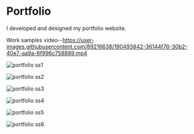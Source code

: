 # Portfolio
I developed and designed my portfolio website.


Work samples video--https://user-images.githubusercontent.com/89216638/190493842-36144f76-30b2-40e7-aa9a-6f996c758889.mp4


![portfolio ss1](https://user-images.githubusercontent.com/89216638/190494735-f03ef2b3-53e4-4269-9682-f19a32c737cb.jpeg)

![portfolio ss2](https://user-images.githubusercontent.com/89216638/190495395-3a8c51a3-0793-476a-b6d6-c8a1c9d74bfe.jpeg)

![portfolio ss3](https://user-images.githubusercontent.com/89216638/190495435-52d8f1f4-f2ab-4d2e-b16c-8cd302bc9454.jpeg)

![portfolio ss4](https://user-images.githubusercontent.com/89216638/190495466-af6f39b1-7cab-4d62-b9d1-1f6193642876.jpeg)

![portfolio ss5](https://user-images.githubusercontent.com/89216638/190495490-c5febd37-a8f1-4d3a-9dbe-8392e61c474b.jpeg)

![portfolio ss6](https://user-images.githubusercontent.com/89216638/190495510-87e9ab33-cd25-49d7-9e34-e5315414843f.jpeg)



